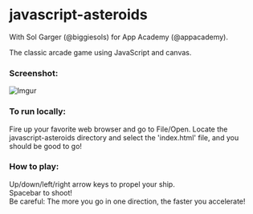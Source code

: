 javascript-asteroids
====================

With Sol Garger (@biggiesols) for App Academy (@appacademy).

The classic arcade game using JavaScript and canvas.

### Screenshot:

![Imgur](http://i.imgur.com/sQvPo8R.png)

### To run locally:

Fire up your favorite web browser and go to File/Open.  Locate the javascript-asteroids directory and select the 'index.html' file, and you should be good to go!

### How to play:

Up/down/left/right arrow keys to propel your ship.   
Spacebar to shoot!   
Be careful: The more you go in one direction, the faster you accelerate!
